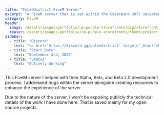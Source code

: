```yaml
---
title: "PulseDistrict FiveM Server"
excerpt: "A FiveM server that is set within the Cyberpunk 2077 universe."
category: FiveM
header:
  image: /assets/images/portfolio/np-purple-storefronts/big/storefront_map_overview_image.png
  teaser: /assets/images/portfolio/np-purple-storefronts/thumb/project-listing-icon.png
sidebar:
  - title: "Discord"
    text: "<a href='https://discord.gg/pulsedistrict' target='_blank'>https://discord.gg/pulsedistrict</a>"
  - title: "Start Date"
    text: "September 3rd, 2023"
  - title: "Status"
    text: "Actively Working"
---
```


This FiveM server I helped with their Alpha, Beta, and Beta 2.0 development process. I addressed bugs within the server alongside creating resources to enhance the experience of the server.

Due to the nature of the server, I won't be exposing publicly the technical details of the work I have done here. That is saved mainly for my open source projects.